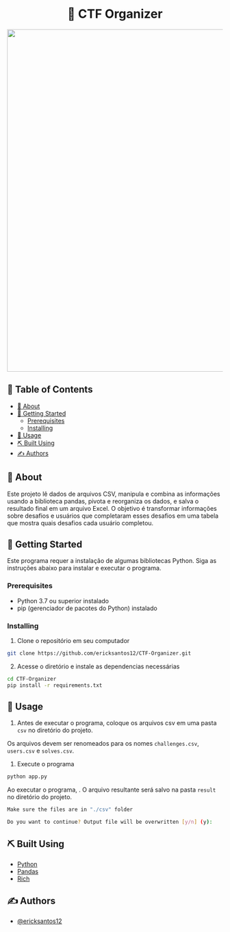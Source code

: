 <!-- <p align="center">
  <a href="" rel="noopener">
 <img width=200px height=200px src="https://i.imgur.com/6wj0hh6.jpg" alt="Project logo"></a>
</p> -->

<h1 align="center">🚩 CTF Organizer</h1>

<div align='center'>
  <img width=800 src=https://files.catbox.moe/megb4g.gif>
</div>

## 📝 Table of Contents

- [🧐 About](#-about)
- [🏁 Getting Started](#-getting-started)
  - [Prerequisites](#prerequisites)
  - [Installing](#installing)
- [🎈 Usage](#-usage)
- [⛏️ Built Using](#️-built-using)
- [✍️ Authors](#️-authors)

## 🧐 About

Este projeto lê dados de arquivos CSV, manipula e combina as informações usando a biblioteca pandas, pivota e reorganiza os dados, e salva o resultado final em um arquivo Excel. O objetivo é transformar informações sobre desafios e usuários que completaram esses desafios em uma tabela que mostra quais desafios cada usuário completou.

## 🏁 Getting Started

Este programa requer a instalação de algumas bibliotecas Python. Siga as instruções abaixo para instalar e executar o programa.

### Prerequisites

- Python 3.7 ou superior instalado
- pip (gerenciador de pacotes do Python) instalado


### Installing

1. Clone o repositório em seu computador
```bash
git clone https://github.com/ericksantos12/CTF-Organizer.git
```

2. Acesse o diretório e instale as dependencias necessárias
```bash
cd CTF-Organizer
pip install -r requirements.txt
```

## 🎈 Usage

1. Antes de executar o programa, coloque os arquivos csv em uma pasta `csv` no diretório do projeto.

Os arquivos devem ser renomeados para os nomes `challenges.csv`, `users.csv` e `solves.csv`.

1. Execute o programa
```bash
python app.py
```

Ao executar o programa, . O arquivo resultante será salvo na pasta `result` no diretório do projeto.

```bash
Make sure the files are in "./csv" folder

Do you want to continue? Output file will be overwritten [y/n] (y): 
```

## ⛏️ Built Using

- [Python](https://www.python.org/)
- [Pandas](https://pandas.pydata.org/)
- [Rich](https://rich.readthedocs.io/)

## ✍️ Authors

- [@ericksantos12](https://github.com/ericksantos12)
